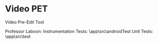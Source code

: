 # Video PET
Video Pre-Edit Tool


Professor Laboon:
Instrumentation Tests: \app\src\androidTest
Unit Tests: \app\src\test
